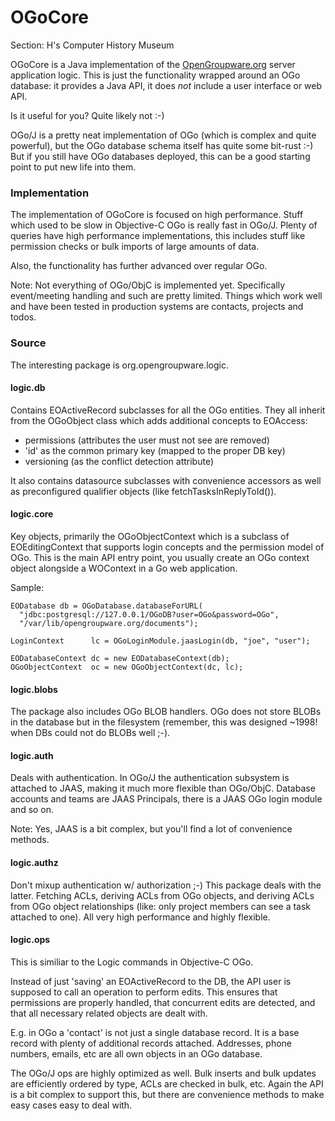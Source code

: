 # OGoCore

Section: H's Computer History Museum

OGoCore is a Java implementation of the
[OpenGroupware.org](http://www.opengroupware.org/en/index.html)
server application logic.
This is just the functionality wrapped around an OGo database:
it provides a Java API,
it does *not* include a user interface or web API.

Is it useful for you? Quite likely not :-)

OGo/J is a pretty neat implementation of OGo (which is complex and quite
powerful),
but the OGo database schema itself has quite some bit-rust :-)
But if you still have OGo databases deployed, this can be a good starting point
to put new life into them.

### Implementation

The implementation of OGoCore is focused on high performance. Stuff which used
to be slow in Objective-C OGo is really fast in OGo/J. Plenty of queries have
high performance implementations, this includes stuff like permission checks or
bulk imports of large amounts of data.

Also, the functionality has further advanced over regular OGo.

Note: Not everything of OGo/ObjC is implemented yet. Specifically event/meeting
handling and such are pretty limited.
Things which work well and have been tested in production systems are contacts,
projects and todos.

### Source

The interesting package is org.opengroupware.logic.

#### logic.db

Contains EOActiveRecord subclasses for all the OGo entities. They all inherit
from the OGoObject class which adds additional concepts to EOAccess:

- permissions (attributes the user must not see are removed)
- 'id' as the common primary key (mapped to the proper DB key)
- versioning  (as the conflict detection attribute)

It also contains datasource subclasses with convenience accessors as well as
preconfigured qualifier objects (like fetchTasksInReplyToId()).

#### logic.core

Key objects, primarily the OGoObjectContext which is a subclass of
EOEditingContext that supports login concepts and the permission model of OGo.
This is the main API entry point, you usually create an OGo context object
alongside a WOContext in a Go web application.

Sample:

    EODatabase db = OGoDatabase.databaseForURL(
      "jdbc:postgresql://127.0.0.1/OGoDB?user=OGo&password=OGo",
      "/var/lib/opengroupware.org/documents");
    
    LoginContext      lc = OGoLoginModule.jaasLogin(db, "joe", "user");
    
    EODatabaseContext dc = new EODatabaseContext(db);
    OGoObjectContext  oc = new OGoObjectContext(dc, lc);


#### logic.blobs

The package also includes OGo BLOB handlers. OGo does not store BLOBs
in the database but in the filesystem (remember, this was designed ~1998! when
DBs could not do BLOBs well ;-).

#### logic.auth

Deals with authentication. In OGo/J the authentication subsystem is attached to
JAAS, making it much more flexible than OGo/ObjC.
Database accounts and teams are JAAS Principals,
there is a JAAS OGo login module and so on.

Note: Yes, JAAS is a bit complex, but you'll find a lot of convenience methods.

#### logic.authz

Don't mixup authentication w/ authorization ;-) This package deals with the
latter. Fetching ACLs, deriving ACLs from OGo objects, and deriving ACLs from
OGo object relationships (like: only project members can see a task attached to
one).
All very high performance and highly flexible.

#### logic.ops

This is similiar to the Logic commands in Objective-C OGo.

Instead of just 'saving' an EOActiveRecord to the DB, the API user is supposed
to call an operation to perform edits.
This ensures that permissions are properly handled,
that concurrent edits are detected,
and that all necessary related objects are dealt with.

E.g. in OGo a 'contact' is not just a single database record.
It is a base record with plenty of additional records attached.
Addresses, phone numbers, emails, etc are all own objects in an OGo database.

The OGo/J ops are highly optimized as well. Bulk inserts and bulk updates are
efficiently ordered by type, ACLs are checked in bulk, etc.
Again the API is a bit complex to support this, but there are convenience
methods to make easy cases easy to deal with.

